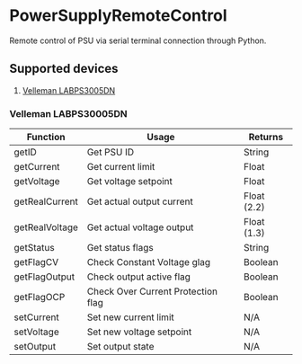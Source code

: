 # PowerSupplyRemoteControl
Remote control of PSU via serial terminal connection through Python.

## Supported devices
1. [Velleman LABPS3005DN](#velleman-labps30005dn)

### Velleman LABPS30005DN
| Function | Usage | Returns |
|---|---|---|
| getID | Get PSU ID | String |
| getCurrent | Get current limit | Float |
| getVoltage | Get voltage setpoint | Float |
| getRealCurrent | Get actual output current | Float (2.2) |
| getRealVoltage | Get actual voltage output | Float (1.3) |
| getStatus | Get status flags | String |
| getFlagCV | Check Constant Voltage glag | Boolean |
| getFlagOutput | Check output active flag | Boolean |
| getFlagOCP | Check Over Current Protection flag | Boolean |
| setCurrent | Set new current limit | N/A |
| setVoltage | Set new voltage setpoint | N/A |
| setOutput | Set output state | N/A |